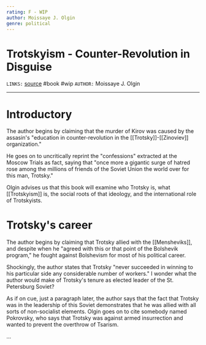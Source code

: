 ```yaml
---
rating: F - WIP
author: Moissaye J. Olgin
genre: political
---
```

# Trotskyism - Counter-Revolution in Disguise
`LINKS:` [source](https://www.marxists.org/archive/olgin/1935/trotskyism/index.htm)
#book #wip 
`AUTHOR:` Moissaye J. Olgin

---
# Introductory
The author begins by claiming that the murder of Kirov was caused by the assasin's "education in counter-revolution in the [[Trotsky]]-[[Zinoviev]] organization."

He goes on to uncritically reprint the "confessions" extracted at the Moscow Trials as fact, saying that "once more a gigantic surge of hatred rose among the millions of friends of the Soviet Union the world over for this man, Trotsky."

Olgin advises us that this book will examine who Trotsky is, what [[Trotskyism]] is, the social roots of that ideology, and the international role of Trotskyists. 

# Trotsky's career
The author begins by claiming that Trotsky allied with the [[Mensheviks]], and despite when he "agreed with this or that point of the Bolshevik program," he fought against Bolshevism for most of his political career. 

Shockingly, the author states that Trotsky "never succeeded in winning to his particular side any considerable number of workers." I wonder what the author would make of Trotsky's tenure as elected leader of the St. Petersburg Soviet? 

As if on cue, just a paragraph later, the author says that the fact that Trotsky was in the leadership of this Soviet demonstrates that he was allied with all sorts of non-socialist elements. Olgin goes on to cite somebody named Pokrovsky, who says that Trotsky was against armed insurrection and wanted to prevent the overthrow of Tsarism. 

...